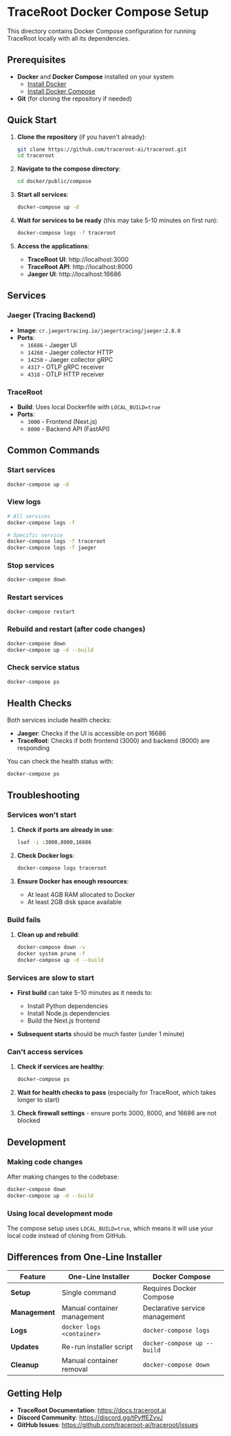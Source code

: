 # TraceRoot Docker Compose Setup

This directory contains Docker Compose configuration for running TraceRoot locally with all its dependencies.

## Prerequisites

- **Docker** and **Docker Compose** installed on your system
  - [Install Docker](https://docs.docker.com/get-docker/)
  - [Install Docker Compose](https://docs.docker.com/compose/install/)
- **Git** (for cloning the repository if needed)

## Quick Start

1. **Clone the repository** (if you haven't already):

   ```bash
   git clone https://github.com/traceroot-ai/traceroot.git
   cd traceroot
   ```

1. **Navigate to the compose directory**:

   ```bash
   cd docker/public/compose
   ```

1. **Start all services**:

   ```bash
   docker-compose up -d
   ```

1. **Wait for services to be ready** (this may take 5-10 minutes on first run):

   ```bash
   docker-compose logs -f traceroot
   ```

1. **Access the applications**:

   - **TraceRoot UI**: http://localhost:3000
   - **TraceRoot API**: http://localhost:8000
   - **Jaeger UI**: http://localhost:16686

## Services

### Jaeger (Tracing Backend)

- **Image**: `cr.jaegertracing.io/jaegertracing/jaeger:2.8.0`
- **Ports**:
  - `16686` - Jaeger UI
  - `14268` - Jaeger collector HTTP
  - `14250` - Jaeger collector gRPC
  - `4317` - OTLP gRPC receiver
  - `4318` - OTLP HTTP receiver

### TraceRoot

- **Build**: Uses local Dockerfile with `LOCAL_BUILD=true`
- **Ports**:
  - `3000` - Frontend (Next.js)
  - `8000` - Backend API (FastAPI)

## Common Commands

### Start services

```bash
docker-compose up -d
```

### View logs

```bash
# All services
docker-compose logs -f

# Specific service
docker-compose logs -f traceroot
docker-compose logs -f jaeger
```

### Stop services

```bash
docker-compose down
```

### Restart services

```bash
docker-compose restart
```

### Rebuild and restart (after code changes)

```bash
docker-compose down
docker-compose up -d --build
```

### Check service status

```bash
docker-compose ps
```

## Health Checks

Both services include health checks:

- **Jaeger**: Checks if the UI is accessible on port 16686
- **TraceRoot**: Checks if both frontend (3000) and backend (8000) are responding

You can check the health status with:

```bash
docker-compose ps
```

## Troubleshooting

### Services won't start

1. **Check if ports are already in use**:

   ```bash
   lsof -i :3000,8000,16686
   ```

1. **Check Docker logs**:

   ```bash
   docker-compose logs traceroot
   ```

1. **Ensure Docker has enough resources**:

   - At least 4GB RAM allocated to Docker
   - At least 2GB disk space available

### Build fails

1. **Clean up and rebuild**:
   ```bash
   docker-compose down -v
   docker system prune -f
   docker-compose up -d --build
   ```

### Services are slow to start

- **First build** can take 5-10 minutes as it needs to:

  - Install Python dependencies
  - Install Node.js dependencies
  - Build the Next.js frontend

- **Subsequent starts** should be much faster (under 1 minute)

### Can't access services

1. **Check if services are healthy**:

   ```bash
   docker-compose ps
   ```

1. **Wait for health checks to pass** (especially for TraceRoot, which takes longer to start)

1. **Check firewall settings** - ensure ports 3000, 8000, and 16686 are not blocked

## Development

### Making code changes

After making changes to the codebase:

```bash
docker-compose down
docker-compose up -d --build
```

### Using local development mode

The compose setup uses `LOCAL_BUILD=true`, which means it will use your local code instead of cloning from GitHub.

## Differences from One-Line Installer

| Feature        | One-Line Installer          | Docker Compose                 |
| -------------- | --------------------------- | ------------------------------ |
| **Setup**      | Single command              | Requires Docker Compose        |
| **Management** | Manual container management | Declarative service management |
| **Logs**       | `docker logs <container>`   | `docker-compose logs`          |
| **Updates**    | Re-run installer script     | `docker-compose up --build`    |
| **Cleanup**    | Manual container removal    | `docker-compose down`          |

## Getting Help

- **TraceRoot Documentation**: https://docs.traceroot.ai
- **Discord Community**: https://discord.gg/tPyffEZvvJ
- **GitHub Issues**: https://github.com/traceroot-ai/traceroot/issues
